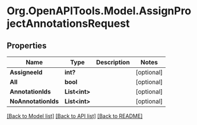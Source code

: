 
# Org.OpenAPITools.Model.AssignProjectAnnotationsRequest

## Properties

Name | Type | Description | Notes
------------ | ------------- | ------------- | -------------
**AssigneeId** | **int?** |  | [optional] 
**All** | **bool** |  | [optional] 
**AnnotationIds** | **List&lt;int&gt;** |  | [optional] 
**NoAnnotationIds** | **List&lt;int&gt;** |  | [optional] 

[[Back to Model list]](../README.md#documentation-for-models)
[[Back to API list]](../README.md#documentation-for-api-endpoints)
[[Back to README]](../README.md)

